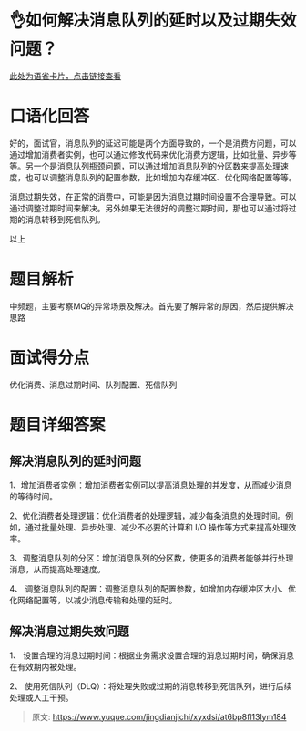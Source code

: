 # 👌如何解决消息队列的延时以及过期失效问题？

[此处为语雀卡片，点击链接查看](https://www.yuque.com/jingdianjichi/xyxdsi/at6bp8fl13lym184#o93F0)

# 口语化回答
好的，面试官，消息队列的延迟可能是两个方面导致的，一个是消费方问题，可以通过增加消费者实例，也可以通过修改代码来优化消费方逻辑，比如批量、异步等等。另一个是消息队列瓶颈问题，可以通过增加消息队列的分区数来提高处理速度，也可以调整消息队列的配置参数，比如增加内存缓冲区、优化网络配置等等。

消息过期失效，在正常的消费中，可能是因为消息过期时间设置不合理导致。可以通过调整过期时间来解决。另外如果无法很好的调整过期时间，那也可以通过将过期的消息转移到死信队列。

以上

# 题目解析
中频题，主要考察MQ的异常场景及解决。首先要了解异常的原因，然后提供解决思路

# 面试得分点
优化消费、消息过期时间、队列配置、死信队列

# 题目详细答案
## 解决消息队列的延时问题
1、增加消费者实例：增加消费者实例可以提高消息处理的并发度，从而减少消息的等待时间。

2、优化消费者处理逻辑：优化消费者的处理逻辑，减少每条消息的处理时间。例如，通过批量处理、异步处理、减少不必要的计算和 I/O 操作等方式来提高处理效率。

3、调整消息队列的分区：增加消息队列的分区数，使更多的消费者能够并行处理消息，从而提高处理速度。

4、 调整消息队列的配置：调整消息队列的配置参数，如增加内存缓冲区大小、优化网络配置等，以减少消息传输和处理的延时。

## 解决消息过期失效问题
1、 设置合理的消息过期时间：根据业务需求设置合理的消息过期时间，确保消息在有效期内被处理。

2、 使用死信队列（DLQ）：将处理失败或过期的消息转移到死信队列，进行后续处理或人工干预。



> 原文: <https://www.yuque.com/jingdianjichi/xyxdsi/at6bp8fl13lym184>